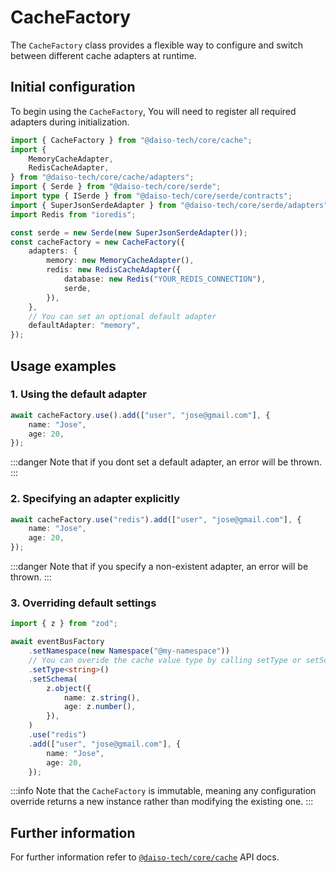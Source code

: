 # CacheFactory

The `CacheFactory` class provides a flexible way to configure and switch between different cache adapters at runtime.

## Initial configuration

To begin using the `CacheFactory`, You will need to register all required adapters during initialization.

```ts
import { CacheFactory } from "@daiso-tech/core/cache";
import {
    MemoryCacheAdapter,
    RedisCacheAdapter,
} from "@daiso-tech/core/cache/adapters";
import { Serde } from "@daiso-tech/core/serde";
import type { ISerde } from "@daiso-tech/core/serde/contracts";
import { SuperJsonSerdeAdapter } from "@daiso-tech/core/serde/adapters";
import Redis from "ioredis";

const serde = new Serde(new SuperJsonSerdeAdapter());
const cacheFactory = new CacheFactory({
    adapters: {
        memory: new MemoryCacheAdapter(),
        redis: new RedisCacheAdapter({
            database: new Redis("YOUR_REDIS_CONNECTION"),
            serde,
        }),
    },
    // You can set an optional default adapter
    defaultAdapter: "memory",
});
```

## Usage examples

### 1. Using the default adapter

```ts
await cacheFactory.use().add(["user", "jose@gmail.com"], {
    name: "Jose",
    age: 20,
});
```

:::danger
Note that if you dont set a default adapter, an error will be thrown.
:::

### 2. Specifying an adapter explicitly

```ts
await cacheFactory.use("redis").add(["user", "jose@gmail.com"], {
    name: "Jose",
    age: 20,
});
```

:::danger
Note that if you specify a non-existent adapter, an error will be thrown.
:::

### 3. Overriding default settings

```ts
import { z } from "zod";

await eventBusFactory
    .setNamespace(new Namespace("@my-namespace"))
    // You can overide the cache value type by calling setType or setSchema method again
    .setType<string>()
    .setSchema(
        z.object({
            name: z.string(),
            age: z.number(),
        }),
    )
    .use("redis")
    .add(["user", "jose@gmail.com"], {
        name: "Jose",
        age: 20,
    });
```

:::info
Note that the `CacheFactory` is immutable, meaning any configuration override returns a new instance rather than modifying the existing one.
:::

## Further information

For further information refer to [`@daiso-tech/core/cache`](https://yousif-khalil-abdulkarim.github.io/daiso-core/modules/Cache.html) API docs.
